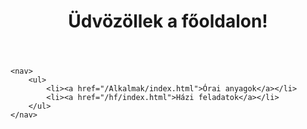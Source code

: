 <!DOCTYPE html>
<html>
<head>
    <meta charset="UTF-8">
    <title>Főoldal</title>
</head>
<body>
    <header>
        <h1>Üdvözöllek a főoldalon!</h1>
    </header>
    
    <nav>
        <ul>
            <li><a href="/Alkalmak/index.html">Órai anyagok</a></li>                   
            <li><a href="/hf/index.html">Házi feladatok</a></li>
        </ul>
    </nav>    
    
</body>
</html>
